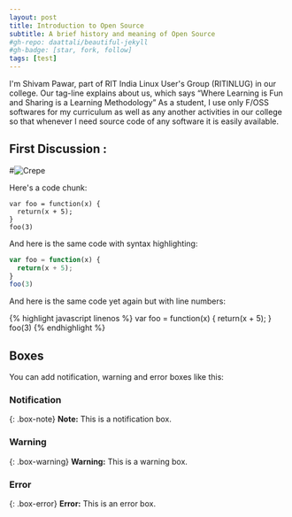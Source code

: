 ```yaml
---
layout: post
title: Introduction to Open Source
subtitle: A brief history and meaning of Open Source
#gh-repo: daattali/beautiful-jekyll
#gh-badge: [star, fork, follow]
tags: [test]
---
```

I'm Shivam Pawar, part of RIT India Linux User's Group (RITINLUG) in our college.
Our tag-line explains about us, which says “Where Learning is Fun and Sharing is a Learning Methodology”
As a student, I use only F/OSS softwares for my curriculum as well as any another activities in our college so that whenever I need source code of any software it is easily available. 

## First Discussion :
#![Crepe](http://s3-media3.fl.yelpcdn.com/bphoto/cQ1Yoa75m2yUFFbY2xwuqw/348s.jpg)

Here's a code chunk:

~~~
var foo = function(x) {
  return(x + 5);
}
foo(3)
~~~

And here is the same code with syntax highlighting:

```javascript
var foo = function(x) {
  return(x + 5);
}
foo(3)
```

And here is the same code yet again but with line numbers:

{% highlight javascript linenos %}
var foo = function(x) {
  return(x + 5);
}
foo(3)
{% endhighlight %}

## Boxes
You can add notification, warning and error boxes like this:

### Notification

{: .box-note}
**Note:** This is a notification box.

### Warning

{: .box-warning}
**Warning:** This is a warning box.

### Error

{: .box-error}
**Error:** This is an error box.
